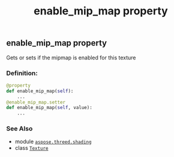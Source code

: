 ﻿---
title: enable_mip_map property
second_title: Aspose.3D for Python via .NET API References
description: 
type: docs
weight: 130
url: /python-net/aspose.threed.shading/texture/enable_mip_map/
is_root: false
---

## enable_mip_map property


Gets or sets if the mipmap is enabled for this texture
### Definition:
```python
@property
def enable_mip_map(self):
    ...
@enable_mip_map.setter
def enable_mip_map(self, value):
    ...
```

### See Also
* module [`aspose.threed.shading`](../../)
* class [`Texture`](/3d/python-net/aspose.threed.shading/texture)
